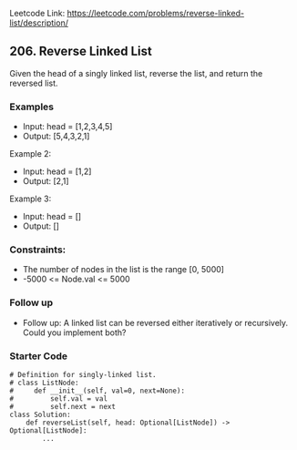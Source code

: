 Leetcode Link: https://leetcode.com/problems/reverse-linked-list/description/

## 206. Reverse Linked List

Given the head of a singly linked list, reverse the list, and return the reversed list.

### Examples 

- Input: head = [1,2,3,4,5]
- Output: [5,4,3,2,1]

Example 2:
- Input: head = [1,2]
- Output: [2,1]

Example 3:
- Input: head = []
- Output: []

### Constraints:

- The number of nodes in the list is the range [0, 5000]
- -5000 <= Node.val <= 5000


### Follow up 
- Follow up: A linked list can be reversed either iteratively or recursively. Could you implement both?

### Starter Code
```
# Definition for singly-linked list.
# class ListNode:
#     def __init__(self, val=0, next=None):
#         self.val = val
#         self.next = next
class Solution:
    def reverseList(self, head: Optional[ListNode]) -> Optional[ListNode]:
        ...
```